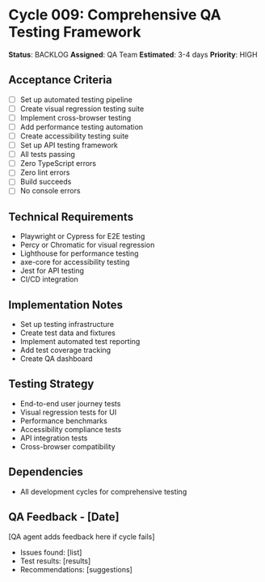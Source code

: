 # Cycle 009: Comprehensive QA Testing Framework
**Status**: BACKLOG
**Assigned**: QA Team
**Estimated**: 3-4 days
**Priority**: HIGH

## Acceptance Criteria
- [ ] Set up automated testing pipeline
- [ ] Create visual regression testing suite
- [ ] Implement cross-browser testing
- [ ] Add performance testing automation
- [ ] Create accessibility testing suite
- [ ] Set up API testing framework
- [ ] All tests passing
- [ ] Zero TypeScript errors
- [ ] Zero lint errors
- [ ] Build succeeds
- [ ] No console errors

## Technical Requirements
- Playwright or Cypress for E2E testing
- Percy or Chromatic for visual regression
- Lighthouse for performance testing
- axe-core for accessibility testing
- Jest for API testing
- CI/CD integration

## Implementation Notes
- Set up testing infrastructure
- Create test data and fixtures
- Implement automated test reporting
- Add test coverage tracking
- Create QA dashboard

## Testing Strategy
- End-to-end user journey tests
- Visual regression tests for UI
- Performance benchmarks
- Accessibility compliance tests
- API integration tests
- Cross-browser compatibility

## Dependencies
- All development cycles for comprehensive testing

## QA Feedback - [Date]
[QA agent adds feedback here if cycle fails]
- Issues found: [list]
- Test results: [results]
- Recommendations: [suggestions]




